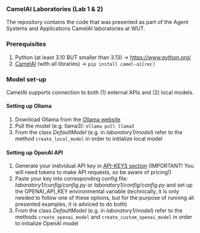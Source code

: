 ### CamelAI Laboratories (Lab 1 & 2)
The repository contains the code that was presented as part of the Agent Systems and Applications CamelAI laboratories at WUT.

### Prerequisites
1. Python (at least 3.10 BUT smaller than 3.13) -> https://www.python.org/
2. [CamelAI]([https://mesa.readthedocs.io/latest/index.html](https://www.camel-ai.org/)) (with all libraries) -> `pip install camel-ai[rec]`

### Model set-up
CamelAI supports connection to both (1) external APIs and (2) local models.

#### Setting up Ollama
1. Download Ollama from the [Ollama website](https://ollama.com/download)
2. Pull the model (e.g. llama3): `ollama pull llama3`
3. From the class _DefaultModel_ (e.g. in _laboratory1/model_) refer to the method `create_local_model` in order to initialize local model

#### Setting up OpenAI API
1. Generate your individual API key in [API-KEYS section](https://platform.openai.com/api-keys) (IMPORTANT! You will need tokens to make API requests, so be aware of pricing!)
2. Paste your key into corresponding config file: _laboratory1/config/config.py_ or _laboratory1/config/config.py_ and set up the OPENAI_API_KEY environmental variable 
(technically, it is only needed to follow one of these options, but for the purpose of running all presented examples, it is adviced to do both)
3. From the class _DefaultModel_ (e.g. in _laboratory1/model_) refer to the methods `create_openai_model` and  `create_custom_openai_model` in order to initialize OpenAI model
